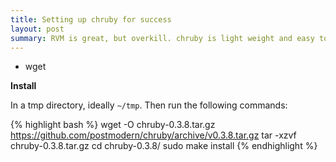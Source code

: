 ```yaml
---
title: Setting up chruby for success
layout: post
summary: RVM is great, but overkill. chruby is light weight and easy to use, but things to work around.
---
```




- wget

__Install__

In a tmp directory, ideally `~/tmp`. Then run the following commands:

{% highlight bash %}
 wget -O chruby-0.3.8.tar.gz https://github.com/postmodern/chruby/archive/v0.3.8.tar.gz
 tar -xzvf chruby-0.3.8.tar.gz
 cd chruby-0.3.8/
 sudo make install
{% endhighlight %}
